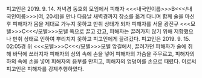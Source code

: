 피고인은 2019. 9. 14. 저녁경 동호회 모임에서 피해자 <<<내국인이름>>>B<<</내국인이름>>>(여, 20세)을 만나 다음날 새벽경까지 장소를 옮겨 다니며 함께 술을 마신 후 피해자가 몸을 제대로 가누지 못하고 만취 상태가 되자 피해자를 서울 광진구 <<<모텔>>>C<<</모텔>>>모텔 쪽으로 끌고 갔고, 피해자는 끌려가지 않기 위해 저항했으나 만취 상태로 인하여 뿌리치지 못하고 피고인에게 끌려갔다.
피고인은 2019. 9. 15. 02:05경 위 <<<모텔>>>C<<</모텔>>>모텔 앞길에서, 끌려가던 피해자가 술에 취해 바닥에 쓰러지자 피해자의 상의 속에 손을 넣어 피해자의 가슴을 주무르고, 피해자의 하의 속에 손을 넣어 피해자의 음부를 만지고, 피해자의 엉덩이를 손으로 때렸다.
이로써 피고인은 피해자를 강제추행하였다.